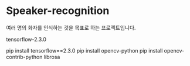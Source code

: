 # Speaker-recognition
여러 명의 화자를 인식하는 것을 목표로 하는 프로젝트입니다.

tensorflow-2.3.0

pip install tensorflow==2.3.0
pip install opencv-python
pip install opencv-contrib-python
librosa
